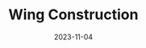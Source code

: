 ---
title: Wing Construction
parent: Engineering
notebook: engineering
date: 2023-11-04
signatures:
- "Ayla Clark"
- "Caleb Carlson"
- "Tucker Nielson"
- "Thomas Reid"
nav_order: 11
has_children: false
---